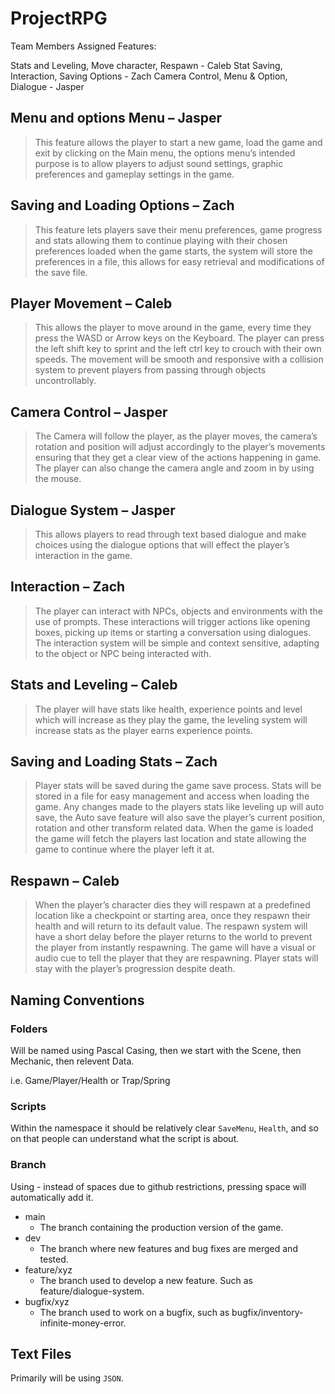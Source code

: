 # ProjectRPG

Team Members Assigned Features:

Stats and Leveling, Move character, Respawn - Caleb
Stat Saving, Interaction, Saving Options - Zach
Camera Control, Menu & Option, Dialogue - Jasper

## Menu and options Menu – Jasper
> This feature allows the player to start a new game, 
load the game and exit by clicking on the Main menu, 
the options menu’s intended purpose is to allow players 
to adjust sound settings, graphic preferences and gameplay 
settings in the game.
>

## Saving and Loading Options – Zach
> This feature lets players save their menu preferences, 
game progress and stats allowing them to continue playing 
with their chosen preferences loaded when the game starts, 
the system will store the preferences in a file, this allows 
for easy retrieval and modifications of the save file.
>

## Player Movement – Caleb
> This allows the player to move around in the game,
every time they press the WASD or Arrow keys on the Keyboard.
The player can press the left shift key to sprint and the left 
ctrl key to crouch with their own speeds. 
The movement will be smooth and responsive with a collision 
system to prevent players from passing through objects uncontrollably.
>

## Camera Control – Jasper
> The Camera will follow the player, as the player moves, the camera’s
rotation and position will adjust accordingly to the player’s movements 
ensuring that they get a clear view of the actions happening in game. 
The player can also change the camera angle and zoom in by using the mouse.
>

## Dialogue System – Jasper 
> This allows players to read through text based dialogue and make choices
using the dialogue options that will effect the player’s interaction in the game.
>

## Interaction – Zach 
> The player can interact with NPCs, objects and environments 
with the use of prompts. These interactions will trigger actions
like opening boxes, picking up items or starting a conversation 
using dialogues. The interaction system will be simple and context 
sensitive, adapting to the object or NPC being interacted with.
>

## Stats and Leveling – Caleb
> The player will have stats like health, experience points and
level which will increase as they play the game, the leveling
system will increase stats as the player earns experience points.
>

## Saving and Loading Stats – Zach 
> Player stats will be saved during the game save process. 
Stats will be stored in a file for easy management and access
when loading the game. 
Any changes made to the players stats like leveling up will
auto save, the Auto save feature will also save the player’s 
current position, rotation and other transform related data.
When the game is loaded the game will fetch the players last 
location and state allowing the game to continue where the 
player left it at. 
> 

## Respawn – Caleb 
> When the player’s character dies they will respawn at a
predefined location like a checkpoint or starting area, 
once they respawn their health and will return to its 
default value. The respawn system will have a short 
delay before the player returns to the world to prevent 
the player from instantly respawning. The game will have 
a visual or audio cue to tell the player that they are respawning. 
Player stats will stay with the player’s progression despite death.
>



## Naming Conventions
### Folders
 Will be named using Pascal Casing, then we start with the Scene, then Mechanic, then relevent Data.

i.e. Game/Player/Health or Trap/Spring
### Scripts
Within the namespace it should be relatively clear ```SaveMenu```, ```Health```, and so on that people can understand what the script is about.
### Branch
Using - instead of spaces due to github restrictions, pressing space will automatically add it.
* main
    * The branch containing the production version of the game.
* dev
    * The branch where new features and bug fixes are merged and tested.
* feature/xyz
    * The branch used to develop a new feature. Such as feature/dialogue-system.
* bugfix/xyz
    * The branch used to work on a bugfix, such as bugfix/inventory-infinite-money-error.
## Text Files
Primarily will be using ```JSON```.
